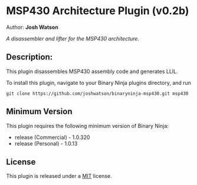 # MSP430 Architecture Plugin (v0.2b)
Author: **Josh Watson**

_A disassembler and lifter for the MSP430 architecture._

## Description:

This plugin disassembles MSP430 assembly code and generates LLIL.

To install this plugin, navigate to your Binary Ninja plugins directory, and run

```git clone https://github.com/joshwatson/binaryninja-msp430.git msp430```

## Minimum Version

This plugin requires the following minimum version of Binary Ninja:

 * release (Commercial) - 1.0.320
 * release (Personal) - 1.0.13

## License

This plugin is released under a [MIT](LICENSE) license.


